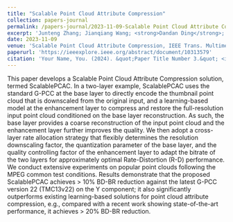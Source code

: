 ```yaml
---
title: "Scalable Point Cloud Attribute Compression"
collection: papers-journal
permalink: /papers-journal/2023-11-09-Scalable Point Cloud Attribute Compression
excerpt: 'Junteng Zhang; Jianqiang Wang; <strong>Dandan Ding</strong>; Zhan Ma'
date: 2023-11-09
venue: 'Scalable Point Cloud Attribute Compression, IEEE Trans. Multimedia (TMM)'
paperurl: 'https://ieeexplore.ieee.org/abstract/document/10313579'
citation: 'Your Name, You. (2024). &quot;Paper Title Number 3.&quot; <i>GitHub Journal of Bugs</i>. 1(3).'
---
```



This paper develops a Scalable Point Cloud Attribute Compression solution, termed ScalablePCAC. In a two-layer example, ScalablePCAC uses the standard G-PCC at the base layer to directly encode the thumbnail point cloud that is downscaled from the original input, and a learning-based model at the enhancement layer to compress and restore the full-resolution input point cloud conditioned on the base layer reconstruction. As such, the base layer provides a coarse reconstruction of the input point cloud and the enhancement layer further improves the quality. We then adopt a cross-layer rate allocation strategy that flexibly determines the resolution downscaling factor, the quantization parameter of the base layer, and the quality controlling factor of the enhancement layer to adapt the bitrate of the two layers for approximately optimal Rate-Distortion (R-D) performance. We conduct extensive experiments on popular point clouds following the MPEG common test conditions. Results demonstrate that the proposed ScalablePCAC achieves > 10% BD-BR reduction against the latest G-PCC version 22 (TMC13v22) on the Y component; it also significantly outperforms existing learning-based solutions for point cloud attribute compression, e.g., compared with a recent work showing state-of-the-art performance, it achieves > 20% BD-BR reduction.
